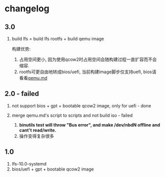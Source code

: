 # changelog

## 3.0

1. build lfs = build lfs rootfs + build qemu image

    构建优势: 
    1. 占用空间更小, 因为使用qcow2时占用空间会随构建过程一直扩容而不会缩容.
    1. rootfs可更自由地转成bios/uefi, 当前构建image脚步仅支持uefi, bios请看看[qemu.md](/qemu.md)

## 2.0 - failed

1. not support bios + gpt + bootable qcow2 image, only for uefi - done
1. merge qemu.md's script to scripts and not build iso - failed

    1. **binutils test will throw "Bus error", and make /dev/nbdN offline and cant't read/write.**
    1. 操作变得复杂很多

## 1.0

1. lfs-10.0-systemd
1. bios/uefi + gpt + bootable qcow2 image